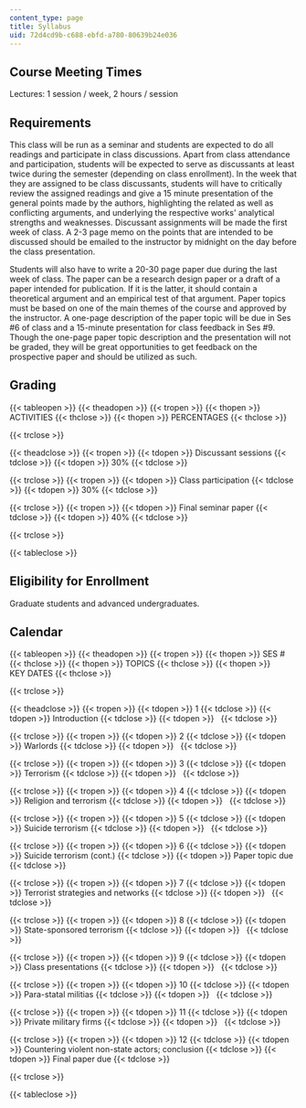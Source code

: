```yaml
---
content_type: page
title: Syllabus
uid: 72d4cd9b-c688-ebfd-a780-80639b24e036
---
```


Course Meeting Times
--------------------

Lectures: 1 session / week, 2 hours / session

Requirements
------------

This class will be run as a seminar and students are expected to do all readings and participate in class discussions. Apart from class attendance and participation, students will be expected to serve as discussants at least twice during the semester (depending on class enrollment). In the week that they are assigned to be class discussants, students will have to critically review the assigned readings and give a 15 minute presentation of the general points made by the authors, highlighting the related as well as conflicting arguments, and underlying the respective works' analytical strengths and weaknesses. Discussant assignments will be made the first week of class. A 2-3 page memo on the points that are intended to be discussed should be emailed to the instructor by midnight on the day before the class presentation.

Students will also have to write a 20-30 page paper due during the last week of class. The paper can be a research design paper or a draft of a paper intended for publication. If it is the latter, it should contain a theoretical argument and an empirical test of that argument. Paper topics must be based on one of the main themes of the course and approved by the instructor. A one-page description of the paper topic will be due in Ses #6 of class and a 15-minute presentation for class feedback in Ses #9. Though the one-page paper topic description and the presentation will not be graded, they will be great opportunities to get feedback on the prospective paper and should be utilized as such.

Grading
-------

{{< tableopen >}}
{{< theadopen >}}
{{< tropen >}}
{{< thopen >}}
ACTIVITIES
{{< thclose >}}
{{< thopen >}}
PERCENTAGES
{{< thclose >}}

{{< trclose >}}

{{< theadclose >}}
{{< tropen >}}
{{< tdopen >}}
Discussant sessions
{{< tdclose >}}
{{< tdopen >}}
30%
{{< tdclose >}}

{{< trclose >}}
{{< tropen >}}
{{< tdopen >}}
Class participation
{{< tdclose >}}
{{< tdopen >}}
30%
{{< tdclose >}}

{{< trclose >}}
{{< tropen >}}
{{< tdopen >}}
Final seminar paper
{{< tdclose >}}
{{< tdopen >}}
40%
{{< tdclose >}}

{{< trclose >}}

{{< tableclose >}}

Eligibility for Enrollment
--------------------------

Graduate students and advanced undergraduates.

Calendar
--------

{{< tableopen >}}
{{< theadopen >}}
{{< tropen >}}
{{< thopen >}}
SES #
{{< thclose >}}
{{< thopen >}}
TOPICS
{{< thclose >}}
{{< thopen >}}
KEY DATES
{{< thclose >}}

{{< trclose >}}

{{< theadclose >}}
{{< tropen >}}
{{< tdopen >}}
1
{{< tdclose >}}
{{< tdopen >}}
Introduction
{{< tdclose >}}
{{< tdopen >}}
 
{{< tdclose >}}

{{< trclose >}}
{{< tropen >}}
{{< tdopen >}}
2
{{< tdclose >}}
{{< tdopen >}}
Warlords
{{< tdclose >}}
{{< tdopen >}}
 
{{< tdclose >}}

{{< trclose >}}
{{< tropen >}}
{{< tdopen >}}
3
{{< tdclose >}}
{{< tdopen >}}
Terrorism
{{< tdclose >}}
{{< tdopen >}}
 
{{< tdclose >}}

{{< trclose >}}
{{< tropen >}}
{{< tdopen >}}
4
{{< tdclose >}}
{{< tdopen >}}
Religion and terrorism
{{< tdclose >}}
{{< tdopen >}}
 
{{< tdclose >}}

{{< trclose >}}
{{< tropen >}}
{{< tdopen >}}
5
{{< tdclose >}}
{{< tdopen >}}
Suicide terrorism
{{< tdclose >}}
{{< tdopen >}}
 
{{< tdclose >}}

{{< trclose >}}
{{< tropen >}}
{{< tdopen >}}
6
{{< tdclose >}}
{{< tdopen >}}
Suicide terrorism (cont.)
{{< tdclose >}}
{{< tdopen >}}
Paper topic due
{{< tdclose >}}

{{< trclose >}}
{{< tropen >}}
{{< tdopen >}}
7
{{< tdclose >}}
{{< tdopen >}}
Terrorist strategies and networks
{{< tdclose >}}
{{< tdopen >}}
 
{{< tdclose >}}

{{< trclose >}}
{{< tropen >}}
{{< tdopen >}}
8
{{< tdclose >}}
{{< tdopen >}}
State-sponsored terrorism
{{< tdclose >}}
{{< tdopen >}}
 
{{< tdclose >}}

{{< trclose >}}
{{< tropen >}}
{{< tdopen >}}
9
{{< tdclose >}}
{{< tdopen >}}
Class presentations
{{< tdclose >}}
{{< tdopen >}}
 
{{< tdclose >}}

{{< trclose >}}
{{< tropen >}}
{{< tdopen >}}
10
{{< tdclose >}}
{{< tdopen >}}
Para-statal militias
{{< tdclose >}}
{{< tdopen >}}
 
{{< tdclose >}}

{{< trclose >}}
{{< tropen >}}
{{< tdopen >}}
11
{{< tdclose >}}
{{< tdopen >}}
Private military firms
{{< tdclose >}}
{{< tdopen >}}
 
{{< tdclose >}}

{{< trclose >}}
{{< tropen >}}
{{< tdopen >}}
12
{{< tdclose >}}
{{< tdopen >}}
Countering violent non-state actors; conclusion
{{< tdclose >}}
{{< tdopen >}}
Final paper due
{{< tdclose >}}

{{< trclose >}}

{{< tableclose >}}